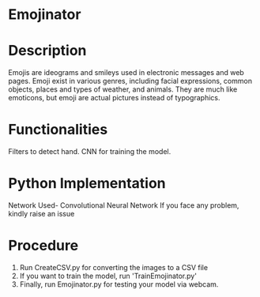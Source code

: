 # Emojinator
# Description
Emojis are ideograms and smileys used in electronic messages and web pages. Emoji exist in various genres, including facial expressions, common objects, places and types of weather, and animals. They are much like emoticons, but emoji are actual pictures instead of typographics.

# Functionalities
Filters to detect hand.
CNN for training the model.

# Python Implementation
Network Used- Convolutional Neural Network
If you face any problem, kindly raise an issue

# Procedure

1. Run CreateCSV.py for converting the images to a CSV file
2. If you want to train the model, run 'TrainEmojinator.py'
3. Finally, run Emojinator.py for testing your model via webcam.
